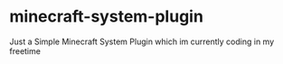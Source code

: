 # minecraft-system-plugin
Just a Simple Minecraft System Plugin which im currently coding in my freetime
